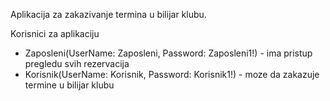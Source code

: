 Aplikacija za zakazivanje termina u bilijar klubu.

Korisnici za aplikaciju
  - Zaposleni(UserName: Zaposleni, Password: Zaposleni1!) - ima pristup pregledu svih rezervacija
  - Korisnik(UserName: Korisnik, Password: Korisnik1!) - moze da zakazuje termine u bilijar klubu
